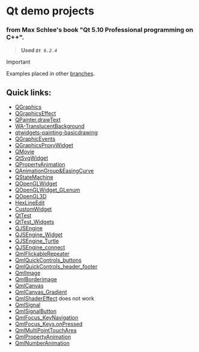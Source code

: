 # Qt demo projects
### from Max Schlee's book "Qt 5.10 Professional programming on C++".

> **Used _`Qt 6.2.4`_**

> [!IMPORTANT]
> Examples placed in other [branches](https://github.com/radikru96/QtEdu?tab=readme-ov-file#quick-links).

## Quick links:

+ [QGraphics](../QGraphics/) 
+ [QGraphicsEffect](../QGraphicsEffect/) 
+ [QPainter.drawText](../QPainter.drawText/) 
+ [WA-TranslucentBackground](../WA_TranslucentBackground/) 
+ [qtwidgets-painting-basicdrawing](../qtwidgets-painting-basicdrawing/) 
+ [QGraphicEvents](../QGraphicEvents/) 
+ [QGraphicsProxyWidget](../QGraphicsProxyWidget/) 
+ [QMovie](../QMovie/) 
+ [QtSvgWidget](../QtSvgWidget/) 
+ [QPropertyAnimation](../QPropertyAnimation/) 
+ [QAnimationGroup&EasingCurve](../QAnimationGroup&EasingCurve/) 
+ [QStateMachine](../QStateMachine/) 
+ [QOpenGLWidget](../QOpenGLWidget/) 
+ [QOpenGLWidget_GLenum](../QOpenGLWidget_GLenum/) 
+ [QOpenGL3D](../QOpenGL3D/) 
+ [HexLineEdit](../HexLineEdit/) 
+ [CustomWidget](../CustomWidget/) 
+ [QtTest](../QtTest/) 
+ [QtTest_Widgets](../QtTest_Widgets/) 
+ [QJSEngine](../QJSEngine/) 
+ [QJSEngine_Widget](../QJSEngine_Widget/) 
+ [QJSEngine_Turtle](../QJSEngine_Turtle/) 
+ [QJSEngine_connect](../QJSEngine_connect/) 
+ [QmlFlickableRepeater](../QmlFlickableRepeater/) 
+ [QmlQuickControls_buttons](../QmlQuickControls_buttons/) 
+ [QmlQuickControls_header_footer](../QmlQuickControls_header_footer/) 
+ [QmlImage](../QmlImage/) 
+ [QmlBorderimage](../QmlBorderimage/) 
+ [QmlCanvas](../QmlCanvas/) 
+ [QmlCanvas_Gradient](../QmlCanvas_Gradient/) 
+ [QmlShaderEffect](../QmlShaderEffect/) does not work 
+ [QmlSignal](../QmlSignal/)
+ [QmlSignalButton](../QmlSignalButton/)
+ [QmlFocus_KeyNavigation](../QmlFocus_KeyNavigation/)
+ [QmlFocus_Keys.onPressed](../QmlFocus_Keys.onPressed/)
+ [QmlMultiPointTouchArea](../QmlMultiPointTouchArea/)
+ [QmlPropertyAnimation](../QmlPropertyAnimation/)
+ [QmlNumberAnimation](../QmlNumberAnimation/)
